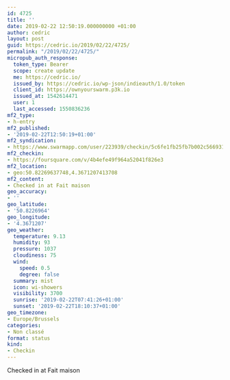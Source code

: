 ```yaml
---
id: 4725
title: ''
date: 2019-02-22 12:50:19.000000000 +01:00
author: cedric
layout: post
guid: https://cedric.io/2019/02/22/4725/
permalink: "/2019/02/22/4725/"
micropub_auth_response:
  token_type: Bearer
  scope: create update
  me: https://cedric.io/
  issued_by: https://cedric.io/wp-json/indieauth/1.0/token
  client_id: https://ownyourswarm.p3k.io
  issued_at: 1542614471
  user: 1
  last_accessed: 1550836236
mf2_type:
- h-entry
mf2_published:
- '2019-02-22T12:50:19+01:00'
mf2_syndication:
- https://www.swarmapp.com/user/223939/checkin/5c6fe1fb25fb7b002c566931
mf2_checkin:
- https://foursquare.com/v/4b4efe49f964a52041f826e3
mf2_location:
- geo:50.82269637748,4.3671207413708
mf2_content:
- Checked in at Fait maison
geo_accuracy:
- ''
geo_latitude:
- '50.8226964'
geo_longitude:
- '4.3671207'
geo_weather:
  temperature: 9.13
  humidity: 93
  pressure: 1037
  cloudiness: 75
  wind:
    speed: 0.5
    degree: false
  summary: mist
  icon: wi-showers
  visibility: 3700
  sunrise: '2019-02-22T07:41:26+01:00'
  sunset: '2019-02-22T18:10:37+01:00'
geo_timezone:
- Europe/Brussels
categories:
- Non classé
format: status
kind:
- Checkin
---
```

Checked in at Fait maison